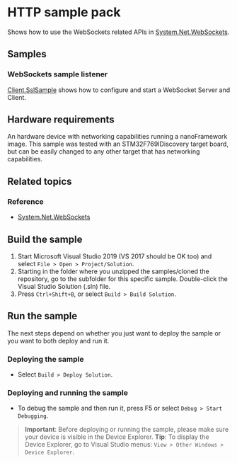 # HTTP sample pack

Shows how to use the WebSockets related APIs in [System.Net.WebSockets](http://docs.nanoframework.net/api/System.Net.WebSockets.html).

## Samples

### WebSockets sample listener

[Client.SslSample](./Websockets.ServerClient.Sample) shows how to configure and start a WebSocket Server and Client.

## Hardware requirements

An hardware device with networking capabilities running a nanoFramework image.
This sample was tested with an STM32F769IDiscovery target board, but can be easily changed to any other target that has networking capabilities.

## Related topics

### Reference

- [System.Net.WebSockets](http://docs.nanoframework.net/api/System.Net.WebSockets.html)

## Build the sample

1. Start Microsoft Visual Studio 2019 (VS 2017 should be OK too) and select `File > Open > Project/Solution`.
1. Starting in the folder where you unzipped the samples/cloned the repository, go to the subfolder for this specific sample. Double-click the Visual Studio Solution (.sln) file.
1. Press `Ctrl+Shift+B`, or select `Build > Build Solution`.

## Run the sample

The next steps depend on whether you just want to deploy the sample or you want to both deploy and run it.

### Deploying the sample

- Select `Build > Deploy Solution`.

### Deploying and running the sample

- To debug the sample and then run it, press F5 or select `Debug > Start Debugging`.

> **Important**: Before deploying or running the sample, please make sure your device is visible in the Device Explorer.
> **Tip**: To display the Device Explorer, go to Visual Studio menus: `View > Other Windows > Device Explorer`.
